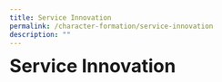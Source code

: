 ```yaml
---
title: Service Innovation
permalink: /character-formation/service-innovation
description: ""
---
```

**<font size=6>Service Innovation</font>**
